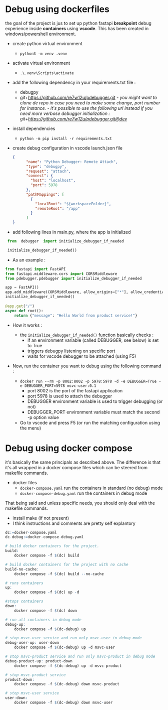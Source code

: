 # Debug using dockerfiles

the goal of the project is jus to set up python fastapi **breakpoint** debug experience inside **containers** using **vscode**.
This has been created in windows/powershell environment. 

 - create python virtual environment
	 - `python3 -m venv .venv`
 - activate virtual environment
	 - `.\.venv\Scripts\activate`
 - add the following dependency in your requirements.txt file : 
	 - debugpy
	 - git+https://github.com/re7w12u/pdebugger.git
		 *- you might want to clone de repo in case you need to make some change, port number for instance.*
 		 *- it's possible to use the following url instead if you need more verbose debugger initialization : git+https://github.com/re7w12u/pdebugger.git@dev*
		 
 - install dependencies
	 - `python -m pip install -r requirements.txt`
 - create debug configuration in vscode launch.json file
	```json
	{
	      "name": "Python Debugger: Remote Attach",
	      "type": "debugpy",
	      "request": "attach",
	      "connect": {
	        "host": "localhost",
	        "port": 5978
	      },
	      "pathMappings": [
	        {
	          "localRoot": "${workspaceFolder}",
	          "remoteRoot": "/app"
	        }
	      ] 
	}
	```
- add following lines in main.py, where the app is initialized
```python 
 from  debugger  import initialize_debugger_if_needed
```
```python
 initialize_debugger_if_needed()
``` 

- As an example :
```python
from fastapi import FastAPI
from fastapi.middleware.cors import CORSMiddleware
from pdebugger.pdebugger import initialize_debugger_if_needed

app = FastAPI()
app.add_middleware(CORSMiddleware, allow_origins=["*"], allow_credentials=True, allow_methods=["*"], allow_headers=["*"])
initialize_debugger_if_needed()
		
@app.get("/")
async def root():
    return {"message": "Hello World from product service!"}
```
- How it works :
	- the `initialize_debugger_if_needed()` function basically checks :
		- if an environment variable (called DEBUGGER, see below) is set to True
		- triggers debugpy listening on specific port
		- waits for vscode debugger to be attached (using F5)
 
- Now, run the container you want to debug using the following command :
	- `docker run --rm -p 8002:8002 -p 5978:5978 -d -e DEBUGGER=True -e DEBUGGER_PORT=5978 msvc-user:0.1`
		- port 8002 is the port of the fastapi application
		- port 5978 is used to attach the debugger
		- DEBUGGER environment variable is used to trigger debugging (or not)
		- DEBUGGER_PORT environment variable must match the second -p option value
	- Go to vscode and press F5 (or run the matching configuration using the menu)
	 
# Debug using docker compose
it's basically the same principals as described above.
The difference is that it's all wrapped in a docker compose files which can be steered from makefile commands.
- docker files 
	- `docker-compose.yaml` run the containers in standard (no debug) mode
 	- `docker-compose-debug.yaml` run the containers in debug mode

That being said and unless specific needs, you should only deal with the makefile commands.
- install make (if not present)
- I think instructions and comments are pretty self explantory 


```r
dc:=docker-compose.yaml
dc-debug:=docker-compose-debug.yaml

# build docker containers for the project.
build:
	docker compose -f $(dc) build

# build docker containers for the project with no cache
build-no-cache:
	docker compose -f $(dc) build --no-cache

# runs containers
up:
	docker compose -f $(dc) up -d

#stops containers
down:
	docker compose -f $(dc) down

# run all containers in debug mode
debug-up:
	docker compose -f $(dc-debug) up

# stop msvc-user service and run only msvc-user in debug mode
debug-user-up: user-down
	docker compose -f $(dc-debug) up -d msvc-user

# stop msvc-product service and run only msvc-product in debug mode
debug-product-up: product-down
	docker compose -f $(dc-debug) up -d msvc-product

# stop msvc-product service
product-down:
	docker compose -f $(dc-debug) down msvc-product

# stop msvc-user service
user-down:
	docker compose -f $(dc-debug) down msvc-user
```